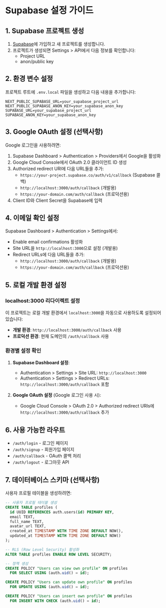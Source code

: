 # Supabase 설정 가이드

## 1. Supabase 프로젝트 생성

1. [Supabase](https://supabase.com)에 가입하고 새 프로젝트를 생성합니다.
2. 프로젝트가 생성되면 Settings > API에서 다음 정보를 확인합니다:
   - Project URL
   - anon/public key

## 2. 환경 변수 설정

프로젝트 루트에 `.env.local` 파일을 생성하고 다음 내용을 추가합니다:

```env
NEXT_PUBLIC_SUPABASE_URL=your_supabase_project_url
NEXT_PUBLIC_SUPABASE_ANON_KEY=your_supabase_anon_key
SUPABASE_URL=your_supabase_project_url
SUPABASE_ANON_KEY=your_supabase_anon_key
```

## 3. Google OAuth 설정 (선택사항)

Google 로그인을 사용하려면:

1. Supabase Dashboard > Authentication > Providers에서 Google을 활성화
2. Google Cloud Console에서 OAuth 2.0 클라이언트 ID 생성
3. Authorized redirect URI에 다음 URL들을 추가:
   - `https://your-project.supabase.co/auth/v1/callback` (Supabase 콜백)
   - `http://localhost:3000/auth/callback` (개발용)
   - `https://your-domain.com/auth/callback` (프로덕션용)
4. Client ID와 Client Secret을 Supabase에 입력

## 4. 이메일 확인 설정

Supabase Dashboard > Authentication > Settings에서:
- Enable email confirmations 활성화
- Site URL을 `http://localhost:3000`으로 설정 (개발용)
- Redirect URLs에 다음 URL들을 추가:
  - `http://localhost:3000/auth/callback` (개발용)
  - `https://your-domain.com/auth/callback` (프로덕션용)

## 5. 로컬 개발 환경 설정

### localhost:3000 리다이렉트 설정

이 프로젝트는 로컬 개발 환경에서 `localhost:3000`을 자동으로 사용하도록 설정되어 있습니다:

- **개발 환경**: `http://localhost:3000/auth/callback` 사용
- **프로덕션 환경**: 현재 도메인의 `/auth/callback` 사용

### 환경별 설정 확인

1. **Supabase Dashboard 설정**:
   - Authentication > Settings > Site URL: `http://localhost:3000`
   - Authentication > Settings > Redirect URLs: `http://localhost:3000/auth/callback` 포함

2. **Google OAuth 설정** (Google 로그인 사용 시):
   - Google Cloud Console > OAuth 2.0 > Authorized redirect URIs에 `http://localhost:3000/auth/callback` 추가

## 6. 사용 가능한 라우트

- `/auth/login` - 로그인 페이지
- `/auth/signup` - 회원가입 페이지
- `/auth/callback` - OAuth 콜백 처리
- `/auth/logout` - 로그아웃 API

## 7. 데이터베이스 스키마 (선택사항)

사용자 프로필 테이블을 생성하려면:

```sql
-- 사용자 프로필 테이블 생성
CREATE TABLE profiles (
  id UUID REFERENCES auth.users(id) PRIMARY KEY,
  email TEXT,
  full_name TEXT,
  avatar_url TEXT,
  created_at TIMESTAMP WITH TIME ZONE DEFAULT NOW(),
  updated_at TIMESTAMP WITH TIME ZONE DEFAULT NOW()
);

-- RLS (Row Level Security) 활성화
ALTER TABLE profiles ENABLE ROW LEVEL SECURITY;

-- 정책 생성
CREATE POLICY "Users can view own profile" ON profiles
  FOR SELECT USING (auth.uid() = id);

CREATE POLICY "Users can update own profile" ON profiles
  FOR UPDATE USING (auth.uid() = id);

CREATE POLICY "Users can insert own profile" ON profiles
  FOR INSERT WITH CHECK (auth.uid() = id);
```
